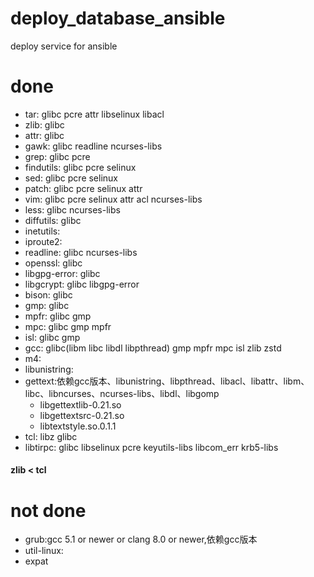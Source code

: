 # deploy_database_ansible
deploy service for ansible


# done

- tar: glibc pcre attr libselinux libacl
- zlib: glibc
- attr: glibc
- gawk: glibc readline ncurses-libs
- grep: glibc pcre
- findutils: glibc pcre selinux
- sed: glibc pcre selinux
- patch: glibc pcre selinux attr
- vim: glibc pcre selinux attr acl ncurses-libs
- less: glibc ncurses-libs
- diffutils: glibc
- inetutils:
- iproute2:
- readline: glibc ncurses-libs
- openssl: glibc
- libgpg-error: glibc
- libgcrypt: glibc libgpg-error
- bison: glibc
- gmp: glibc
- mpfr: glibc gmp
- mpc: glibc gmp mpfr
- isl: glibc gmp
- gcc: glibc(libm libc libdl libpthread) gmp mpfr mpc isl zlib zstd
- m4:
- libunistring:
- gettext:依赖gcc版本、libunistring、libpthread、libacl、libattr、libm、libc、libncurses、ncurses-libs、libdl、libgomp
  - libgettextlib-0.21.so
  - libgettextsrc-0.21.so
  - libtextstyle.so.0.1.1
- tcl: libz glibc
- libtirpc: glibc libselinux pcre keyutils-libs libcom_err krb5-libs







####  zlib < tcl




# not done
- grub:gcc 5.1 or newer or clang 8.0 or newer,依赖gcc版本
- util-linux:
- expat









